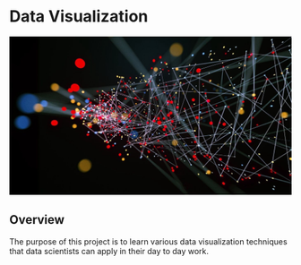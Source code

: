 # Data Visualization
![Data Visualization Wallpaper](https://github.com/HarsharmaIN/Data-Visualization/blob/main/Images/Data%20Visualization%20Wallpaper.jpg)
## Overview
The purpose of this project is to learn various data visualization techniques that data scientists can apply in their day to day work.
